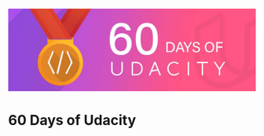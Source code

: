 ![60DaysOfUdacityLogo](https://github.com/darkmatter18/Secure-and-private-ai/blob/master/60DaysOfUdacity/images/logo.jpg)
# 60 Days of Udacity

